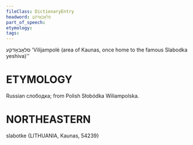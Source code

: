 ```yaml
---
fileClass: DictionaryEntry
headword: סלאָבאָדקע
part_of_speech: 
etymology: 
tags: 
---
```

סלאָבאָדקע
'Vilijampolė (area of Kaunas, once home to the famous Slabodka yeshiva)''

ETYMOLOGY
===========
Russian слободка; from Polish Słobódka Wiliampolska.

NORTHEASTERN
==============

slabotke {LITHUANIA, Kaunas, 54239}
